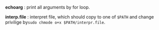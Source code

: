 __echoarg__ : print all arguments by for loop.

__interp.file__ : interpret file, which should copy to one of `$PATH` and change privilige by`sudo chmode o+x $PATH/interpr.file`.


